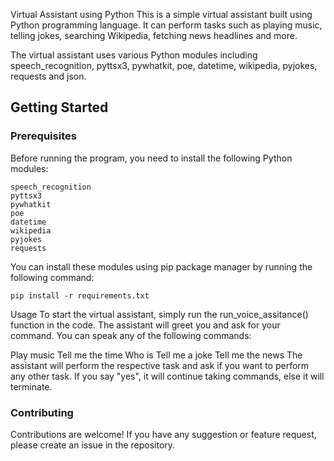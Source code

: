 Virtual Assistant using Python
This is a simple virtual assistant built using Python programming language. It can perform tasks such as playing music, telling jokes, searching Wikipedia, fetching news headlines and more.

The virtual assistant uses various Python modules including speech_recognition, pyttsx3, pywhatkit, poe, datetime, wikipedia, pyjokes, requests and json.

## Getting Started
### Prerequisites
Before running the program, you need to install the following Python modules:

```
speech_recognition
pyttsx3
pywhatkit
poe
datetime
wikipedia
pyjokes
requests

```

You can install these modules using pip package manager by running the following command:

```
pip install -r requirements.txt

```

Usage
To start the virtual assistant, simply run the run_voice_assitance() function in the code. The assistant will greet you and ask for your command. You can speak any of the following commands:

Play music
Tell me the time
Who is <person name>
Tell me a joke
Tell me the news
The assistant will perform the respective task and ask if you want to perform any other task. If you say "yes", it will continue taking commands, else it will terminate.

### Contributing
Contributions are welcome! If you have any suggestion or feature request, please create an issue in the repository.